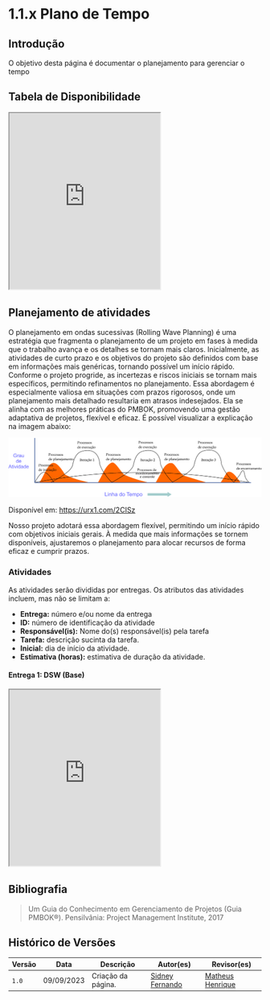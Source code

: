 # 1.1.x Plano de Tempo

## Introdução

O objetivo desta página é documentar o planejamento para gerenciar o tempo

## Tabela de Disponibilidade

<div>
<iframe src="https://docs.google.com/spreadsheets/d/e/2PACX-1vQhjfSf_VjGWHEMpdYINRaRrQD0LcXnXMFsbwrBdIooLjM7BllbLj3VYCQElRJMSYjBVSk0YtzyVkyh/pubhtml?widget=true&amp;headers=false" style="height: 350px;"></iframe>

</div>

## Planejamento de atividades

O planejamento em ondas sucessivas (Rolling Wave Planning) é uma estratégia que fragmenta o planejamento de um projeto em fases à medida que o trabalho avança e os detalhes se tornam mais claros. Inicialmente, as atividades de curto prazo e os objetivos do projeto são definidos com base em informações mais genéricas, tornando possível um início rápido. Conforme o projeto progride, as incertezas e riscos iniciais se tornam mais específicos, permitindo refinamentos no planejamento. Essa abordagem é especialmente valiosa em situações com prazos rigorosos, onde um planejamento mais detalhado resultaria em atrasos indesejados. Ela se alinha com as melhores práticas do PMBOK, promovendo uma gestão adaptativa de projetos, flexível e eficaz. É possível visualizar a explicação na imagem abaixo:

![Figura Rolling Wave Planning](../../assets/RollingWavePlanning.png)

<font style='text-align: center;'>Disponível em: https://urx1.com/2CISz</font>

Nosso projeto adotará essa abordagem flexível, permitindo um início rápido com objetivos iniciais gerais. À medida que mais informações se tornem disponíveis, ajustaremos o planejamento para alocar recursos de forma eficaz e cumprir prazos.

### Atividades

As atividades serão divididas por entregas. Os atributos das atividades incluem, mas não se limitam a:

- **Entrega:** número e/ou nome da entrega
- **ID:** número de identificação da atividade
- **Responsável(is):** Nome do(s) responsável(is) pela tarefa
- **Tarefa:** descrição sucinta da tarefa.
- **Inicial:** dia de início da atividade.
- **Estimativa (horas):** estimativa de duração da atividade.

#### Entrega 1: DSW (Base)


<!-- | ID  | Tarefa                                  | Responsável                    | Inicial    | Estimativa (h) |
|-----|-----------------------------------------|--------------------------------|------------|-----------------|
| 001 | Design Sprint                           | Douglas                        | 09/09/2023 | 5               |
| 002 | 5W2H                                    | Débora e Hellen                | 09/09/2023 | 5               |
| 003 | Mapa Mental                             | Geovanna, Maciel e Matheus      | 09/09/2023 | 7               |
| 004 | Diagrama Causa-Efeito                   | Douglas e Arthur               | 09/09/2023 | 6 |
| 005 | Rich Picture                            | Geovanna, Maciel, Debora e Hellen| 09/09/2023 | 4 |
| 006 | Léxico (ou Glossário)                   | Sidney e Arthur                | 09/09/2023 | 5 |
| 007 | Planos de Risco, Custo e Tempo          | Matheus e Sidney               | 09/09/2023 | 8 |
| 008 | Modelagem BPMN                          | Laura, Douglas, Sidney e Arthur | 09/09/2023 | [Insira o valor] |
| 009 | Escolhas Metodológicas                  | Debora                         | 09/09/2023 | [Insira o valor] | -->

<iframe style="min-height: 350px; max-height: 390px; width: 50%; min-width: 300px;" src="https://docs.google.com/spreadsheets/d/e/2PACX-1vTpNtPoBoAIaQ3Wjc84Y4C6eywTQhOwLFbFmuDEIVWeFExolsq1mCwmkWHz53jYrvqFDFelcGFU1p5M/pubhtml?widget=true&amp;headers=false"></iframe>

## Bibliografia

> Um Guia do Conhecimento em Gerenciamento de Projetos (Guia PMBOK®). Pensilvânia: Project Management Institute, 2017

## Histórico de Versões

| Versão | Data       | Descrição                                                                | Autor(es)                                                                                         | Revisor(es)                                    |
| ------ | ---------- | ------------------------------------------------------------------------ | ------------------------------------------------------------------------------------------------- | ---------------------------------------------- |
| `1.0`  | 09/09/2023 | Criação da página.                                                       | [Sidney Fernando](https://github.com/nando3d3)                                                  |  [Matheus Henrique](https://github.com/mathonaut)|